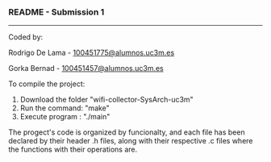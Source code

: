 ### **README - Submission 1**

---

Coded by:

Rodrigo De Lama - [100451775@alumnos.uc3m.es](mailto:10%304%3514%35%37@%61%6c%75%6dn%6f%73.%75c%33%6d%2ee%73)

Gorka Bernad - [100451457@alumnos.uc3m.es](mailto:100451457@alumnos.uc3m.es)

To compile the project:

1. Download the folder "wifi-collector-SysArch-uc3m"
2. Run the command: "make"
3. Execute program : "./main"

The progect's code is organized by funcionalty, and each file has been declared by their header .h files, along with their respective .c files where the functions with their operations are.
